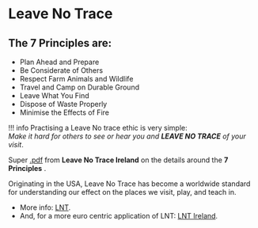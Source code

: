 # Leave No Trace

## The 7 Principles are:

  - Plan Ahead and Prepare
  - Be Considerate of Others
  - Respect Farm Animals and Wildlife
  - Travel and Camp on Durable Ground
  - Leave What You Find
  - Dispose of Waste Properly
  - Minimise the Effects of Fire

!!! info
    Practising a Leave No trace ethic is very simple:
    <br />*Make it hard for others to see or hear you and **LEAVE NO TRACE** of your visit*.

Super [.pdf](https://www.leavenotraceireland.org/wp-content/uploads/2020/01/Leave-No-Trace-Ireland-Skills-and-Ethics-A5.pdf) from **Leave No Trace Ireland** on the details around the **7 Principles** .

Originating in the USA, Leave No Trace has become a worldwide standard for understanding our effect on the places we visit, play, and teach in.

  - More info: [LNT](https//:lnt.org). 
  - And, for a more euro centric application of LNT: [LNT Ireland](https://www.leavenotraceireland.org/).